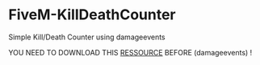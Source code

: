 # FiveM-KillDeathCounter
Simple Kill/Death Counter using damageevents



YOU NEED TO DOWNLOAD THIS <a href="https://github.com/DevTestingPizza/DamageEvents/releases/tag/v1.0.0">RESSOURCE</a> BEFORE (damageevents) !


